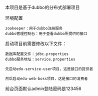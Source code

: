 本项目是基于dubbo的分布式部署项目

环境配置

    zookeeper：用于dubbo注册服务
    dubbo管理控制台：用于查看dubbo所提供的接口



启动项目前需要修改以下文件：

    数据库配置文件：jdbc.properties
    dubbo服务地址：service.properties

    先启动edu-service-user项目，这是接口的提供者

    然后启动edu-web-boss项目，这是接口的消费者



前台页面默认admin登陆密码是123456
